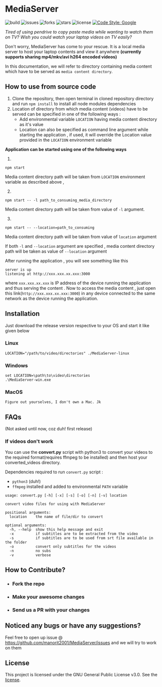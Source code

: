 # MediaServer

![build](https://img.shields.io/github/workflow/status/manorit2001/MediaServer/Caching%20with%20npm)
![issues](https://img.shields.io/github/issues/manorit2001/MediaServer)
![forks](https://img.shields.io/github/forks/manorit2001/MediaServer)
![stars](https://img.shields.io/github/stars/manorit2001/MediaServer)
![license](https://img.shields.io/github/license/manorit2001/MediaServer)
[![Code Style: Google](https://img.shields.io/badge/code%20style-google-blueviolet.svg)](https://github.com/google/eslint-config-google)

_Tired of using pendrive to copy paste media while wanting to watch them on TV?_
_Wish you could watch your laptop videos on TV easily?_

Don't worry, MediaServer has come to your rescue. It is a local media server to host your laptop contents and view it anywhere
**(currently supports sharing mp4/mkv/avi h264 encoded videos)**

In this documentation, we will refer to directory containing media content which have to be served as `media content directory`.

## How to use from source code

1. Clone the repository, then open terminal in cloned repository directory and run `npm install` to install all node
   modules dependencies
2. Location of directory from which media content (videos) have to be served can be specified in one of the following ways :
   - Add environmental variable `LOCATION` having media content directory as it's value
   - Location can also be specified as command line argument while starting the application , if used, it will override the Location
     value provided in the `LOCATION` environment variable

**Application can be started using one of the following ways**

1.

```
npm start
```

Media content directory path will be taken from `LOCATION` environment variable as described above ,

2.

```
npm start -- -l path_to_consuming_media_directory
```

Media content directory path will be taken from value of `-l` argument.

3.

```
npm start -- --location=path_to_consuming
```

Media content directory path will be taken from value of `location` argument

If both `-l` and `--location` argument are specified , media content directory path will be taken as value of `--location` argument

After running the application , you will see something like this

```
server is up
listening at http://xxx.xxx.xx.xxx:3000
```

where `xxx.xxx.xx.xxx` is IP address of the device running the application and thus serving the content .
Now to access the media content , just open this link(`http://xxx.xxx.xx.xxx:3000`) in any device connected to the same network as
the device running the application.

## Installation

Just download the release version respective to your OS and start it like given below

### Linux

`LOCATION="/path/to/video/directories" ./MediaServer-linux`

### Windows

```
set LOCATION=\path\to\video\directories
.\MediaServer-win.exe
```

### MacOS

`Figure out yourselves, I don't own a Mac. Jk`

## FAQs

(Not asked until now, coz duh! first release)

### If videos don't work

You can use the **convert.py** script with python3 to convert your videos to the required format(requires ffmpeg to be installed) and then host your converted_videos directory.

Dependencies required to run `convert.py` script :

- `python3` (duh!)
- `ffmpeg` installed and added to environmental `PATH` variable

```
usage: convert.py [-h] [-x] [-s] [-o] [-n] [-v] location

convert video files for using with MediaServer

positional arguments:
  location    the name of file/dir to convert

optional arguments:
  -h, --help  show this help message and exit
  -x          if subtitles are to be extracted from the video
  -s          if subtitles are to be used from srt file available in the folder
  -o          convert only subtitles for the videos
  -n          no subs
  -v          verbose

```

## How to Contribute?

- ### Fork the repo
- ### Make your awesome changes
- ### Send us a PR with your changes

## Noticed any bugs or have any suggestions?

Feel free to open up issue @ https://github.com/manorit2001/MediaServer/issues and we will try to work on them

## License

This project is licensed under the GNU General Public License v3.0. See the [license](https://github.com/manorit2001/MediaServer/blob/master/LICENSE).
